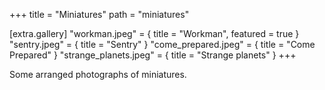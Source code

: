 +++
title = "Miniatures"
path = "miniatures"

[extra.gallery]
"workman.jpeg" = { title = "Workman", featured = true }
"sentry.jpeg" = { title = "Sentry" }
"come_prepared.jpeg" = { title = "Come Prepared" }
"strange_planets.jpeg" = { title = "Strange planets" }
+++

Some arranged photographs of miniatures.
